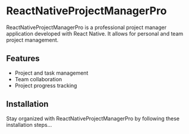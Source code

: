 # ReactNativeProjectManagerPro

ReactNativeProjectManagerPro is a professional project manager application developed with React Native. It allows for personal and team project management.

## Features
- Project and task management
- Team collaboration
- Project progress tracking

## Installation
Stay organized with ReactNativeProjectManagerPro by following these installation steps...
